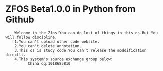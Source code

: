# ZFOS Beta1.0.0 in Python from Github
        Welcome to the Zfos!You can do lost of things in this os.But You will follow discipline.
        1.You can't upload other code website.
        2.You can't delete annotation.
        3.This os is study code.You can't release the moddification directlt.
        4.This system's source exchange group below:
              China qq:1018685810
              